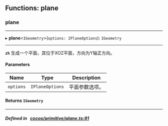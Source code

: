 ## Functions: plane

### plane


___
▸ **plane**<`IGeometry`\>(`options: IPlaneOptions`): `IGeometry`
___


**`zh`** 
生成一个平面，其位于XOZ平面，方向为Y轴正方向。



#### Parameters

| Name | Type | Description |
| :------: | :------: | :------: |
| `options` | `IPlaneOptions` | 平面参数选项。  |

#### Returns `IGeometry` 
___


##### Defined in &nbsp;   [cocos/primitive/plane.ts:91](https://github.com/cocos-creator/engine/blob/c7bf6b8a9/cocos/primitive/plane.ts#L91)&nbsp;
